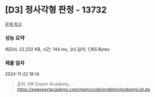 # [D3] 정사각형 판정 - 13732 

[문제 링크](https://swexpertacademy.com/main/code/problem/problemDetail.do?contestProbId=AX8BAN1qTwoDFARO) 

### 성능 요약

메모리: 22,232 KB, 시간: 144 ms, 코드길이: 1,165 Bytes

### 제출 일자

2024-11-22 18:14



> 출처: SW Expert Academy, https://swexpertacademy.com/main/code/problem/problemList.do
